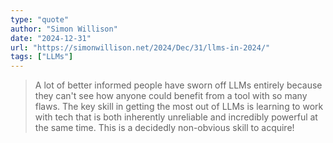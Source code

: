 ```yaml
---
type: "quote"
author: "Simon Willison"
date: "2024-12-31"
url: "https://simonwillison.net/2024/Dec/31/llms-in-2024/"
tags: ["LLMs"]
---
```


> A lot of better informed people have sworn off LLMs entirely because they can't see how anyone could benefit from a tool with so many flaws. The key skill in getting the most out of LLMs is learning to work with tech that is both inherently unreliable and incredibly powerful at the same time. This is a decidedly non-obvious skill to acquire!
